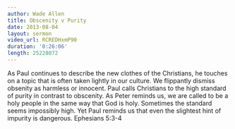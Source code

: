 ```yaml
--- 
author: Wade Allen 
title: Obscenity v Purity 
date: 2013-08-04 
layout: sermon
video_url: RCREDHxmP90
duration: '0:26:06'
length: 25228072 
---
```


As Paul continues to describe the new clothes of the Christians, he touches on a topic that is often taken lightly in our culture. We flippantly dismiss obsenity as harmless or innocent. Paul calls Christians to the high standard of purity in contrast to obscenity. As Peter reminds us, we are called to be a holy people in the same way that God is holy. Sometimes the standard seems impossibly high. Yet Paul reminds us that even the slightest hint of impurity is dangerous. Ephesians 5:3-4
